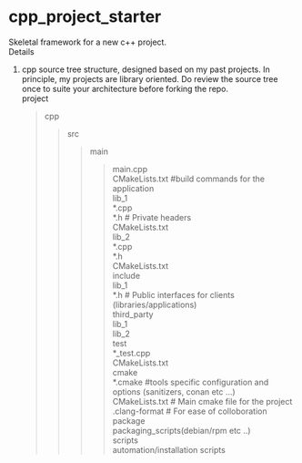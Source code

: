 # cpp_project_starter  
Skeletal framework for a new c++ project.  
Details  
1. cpp source tree structure, designed based on my past projects. In principle, my projects are library oriented.
  Do review the source tree once to suite your architecture before forking the repo.  
   project  
   >cpp  
   >>src  
   >>>main  
   >>>>main.cpp  
   >>>>CMakeLists.txt	#build commands for the application  
   >>>lib_1  
   >>>>*.cpp  
   >>>>*.h   # Private headers  
   >>>>CMakeLists.txt  
   >>>lib_2  
   >>>>*.cpp  
   >>>>*.h  
   >>>>CMakeLists.txt  
   >>include  
   >>>lib_1  
   >>>>*.h  # Public interfaces for clients (libraries/applications)  
   >>third_party  
   >>>lib_1  
   >>>lib_2  
   >>test  
   >>>*_test.cpp  
   >>>CMakeLists.txt  
   >cmake  
   >>*.cmake #tools specific configuration and options (sanitizers, conan etc ...)  
   >>CMakeLists.txt # Main cmake file for the project  
   >>.clang-format  # For ease of colloboration  
   >package  
   >>packaging_scripts(debian/rpm etc ..)  
   >scripts  
   >>automation/installation scripts  
